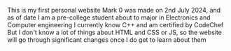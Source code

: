 This is my first personal website
Mark 0 was made on 2nd July 2024, and as of date I am a pre-college student about to major in Electronics and Computer engineering
I currently know C++ and am certified by CodeChef
But I don't know a lot of things about HTML and CSS or JS, so the website will go through significant changes once I do get to learn about them
